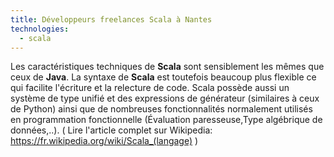 ```yaml
---
title: Développeurs freelances Scala à Nantes
technologies:
  - scala
---
```


Les caractéristiques techniques de **Scala** sont sensiblement les mêmes que ceux de **Java**. La syntaxe de **Scala** est toutefois beaucoup plus flexible ce qui facilite l'écriture et la relecture de code. Scala possède aussi un système de type unifié et des expressions de générateur (similaires à ceux de Python) ainsi que de nombreuses fonctionnalités normalement utilisés en programmation fonctionnelle (Évaluation paresseuse,Type algébrique de données,..). ( Lire l'article complet sur Wikipedia: https://fr.wikipedia.org/wiki/Scala_(langage) )
